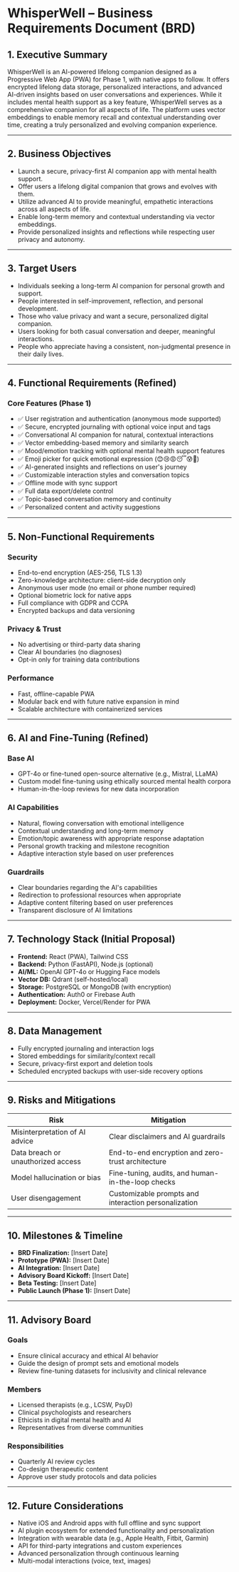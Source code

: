 # WhisperWell – Business Requirements Document (BRD)

## 1. Executive Summary
WhisperWell is an AI-powered lifelong companion designed as a Progressive Web App (PWA) for Phase 1, with native apps to follow. It offers encrypted lifelong data storage, personalized interactions, and advanced AI-driven insights based on user conversations and experiences. While it includes mental health support as a key feature, WhisperWell serves as a comprehensive companion for all aspects of life. The platform uses vector embeddings to enable memory recall and contextual understanding over time, creating a truly personalized and evolving companion experience.

---

## 2. Business Objectives
- Launch a secure, privacy-first AI companion app with mental health support.
- Offer users a lifelong digital companion that grows and evolves with them.
- Utilize advanced AI to provide meaningful, empathetic interactions across all aspects of life.
- Enable long-term memory and contextual understanding via vector embeddings.
- Provide personalized insights and reflections while respecting user privacy and autonomy.

---

## 3. Target Users
- Individuals seeking a long-term AI companion for personal growth and support.
- People interested in self-improvement, reflection, and personal development.
- Those who value privacy and want a secure, personalized digital companion.
- Users looking for both casual conversation and deeper, meaningful interactions.
- People who appreciate having a consistent, non-judgmental presence in their daily lives.

---

## 4. Functional Requirements (Refined)
### Core Features (Phase 1)
- ✅ User registration and authentication (anonymous mode supported)
- ✅ Secure, encrypted journaling with optional voice input and tags
- ✅ Conversational AI companion for natural, contextual interactions
- ✅ Vector embedding-based memory and similarity search
- ✅ Mood/emotion tracking with optional mental health support features
- ✅ Emoji picker for quick emotional expression (😊😢😡😴😰🤔)
- ✅ AI-generated insights and reflections on user's journey
- ✅ Customizable interaction styles and conversation topics
- ✅ Offline mode with sync support
- ✅ Full data export/delete control
- ✅ Topic-based conversation memory and continuity
- ✅ Personalized content and activity suggestions

---

## 5. Non-Functional Requirements
### Security
- End-to-end encryption (AES-256, TLS 1.3)
- Zero-knowledge architecture: client-side decryption only
- Anonymous user mode (no email or phone number required)
- Optional biometric lock for native apps
- Full compliance with GDPR and CCPA
- Encrypted backups and data versioning

### Privacy & Trust
- No advertising or third-party data sharing
- Clear AI boundaries (no diagnoses)
- Opt-in only for training data contributions

### Performance
- Fast, offline-capable PWA
- Modular back end with future native expansion in mind
- Scalable architecture with containerized services

---

## 6. AI and Fine-Tuning (Refined)
### Base AI
- GPT-4o or fine-tuned open-source alternative (e.g., Mistral, LLaMA)
- Custom model fine-tuning using ethically sourced mental health corpora
- Human-in-the-loop reviews for new data incorporation

### AI Capabilities
- Natural, flowing conversation with emotional intelligence
- Contextual understanding and long-term memory
- Emotion/topic awareness with appropriate response adaptation
- Personal growth tracking and milestone recognition
- Adaptive interaction style based on user preferences

### Guardrails
- Clear boundaries regarding the AI's capabilities
- Redirection to professional resources when appropriate
- Adaptive content filtering based on user preferences
- Transparent disclosure of AI limitations

---

## 7. Technology Stack (Initial Proposal)
- **Frontend:** React (PWA), Tailwind CSS
- **Backend:** Python (FastAPI), Node.js (optional)
- **AI/ML:** OpenAI GPT-4o or Hugging Face models
- **Vector DB:** Qdrant (self-hosted/local)
- **Storage:** PostgreSQL or MongoDB (with encryption)
- **Authentication:** Auth0 or Firebase Auth
- **Deployment:** Docker, Vercel/Render for PWA

---

## 8. Data Management
- Fully encrypted journaling and interaction logs
- Stored embeddings for similarity/context recall
- Secure, privacy-first export and deletion tools
- Scheduled encrypted backups with user-side recovery options

---

## 9. Risks and Mitigations
| Risk | Mitigation |
|------|------------|
| Misinterpretation of AI advice | Clear disclaimers and AI guardrails |
| Data breach or unauthorized access | End-to-end encryption and zero-trust architecture |
| Model hallucination or bias | Fine-tuning, audits, and human-in-the-loop checks |
| User disengagement | Customizable prompts and interaction personalization |

---

## 10. Milestones & Timeline
- **BRD Finalization:** [Insert Date]
- **Prototype (PWA):** [Insert Date]
- **AI Integration:** [Insert Date]
- **Advisory Board Kickoff:** [Insert Date]
- **Beta Testing:** [Insert Date]
- **Public Launch (Phase 1):** [Insert Date]

---

## 11. Advisory Board
### Goals
- Ensure clinical accuracy and ethical AI behavior
- Guide the design of prompt sets and emotional models
- Review fine-tuning datasets for inclusivity and clinical relevance

### Members
- Licensed therapists (e.g., LCSW, PsyD)
- Clinical psychologists and researchers
- Ethicists in digital mental health and AI
- Representatives from diverse communities

### Responsibilities
- Quarterly AI review cycles
- Co-design therapeutic content
- Approve user study protocols and data policies

---

## 12. Future Considerations
- Native iOS and Android apps with full offline and sync support
- AI plugin ecosystem for extended functionality and personalization
- Integration with wearable data (e.g., Apple Health, Fitbit, Garmin)
- API for third-party integrations and custom experiences
- Advanced personalization through continuous learning
- Multi-modal interactions (voice, text, images)
